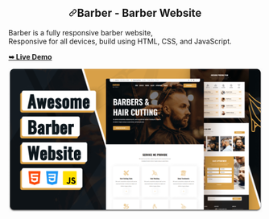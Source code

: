 <h2 align="center" tabindex="-1" dir="auto"><a id="user-content-barber---barber-website" class="anchor" aria-hidden="true" href="#barber---barber-website"><svg class="octicon octicon-link" viewBox="0 0 16 16" version="1.1" width="16" height="16" aria-hidden="true"><path d="m7.775 3.275 1.25-1.25a3.5 3.5 0 1 1 4.95 4.95l-2.5 2.5a3.5 3.5 0 0 1-4.95 0 .751.751 0 0 1 .018-1.042.751.751 0 0 1 1.042-.018 1.998 1.998 0 0 0 2.83 0l2.5-2.5a2.002 2.002 0 0 0-2.83-2.83l-1.25 1.25a.751.751 0 0 1-1.042-.018.751.751 0 0 1-.018-1.042Zm-4.69 9.64a1.998 1.998 0 0 0 2.83 0l1.25-1.25a.751.751 0 0 1 1.042.018.751.751 0 0 1 .018 1.042l-1.25 1.25a3.5 3.5 0 1 1-4.95-4.95l2.5-2.5a3.5 3.5 0 0 1 4.95 0 .751.751 0 0 1-.018 1.042.751.751 0 0 1-1.042.018 1.998 1.998 0 0 0-2.83 0l-2.5 2.5a1.998 1.998 0 0 0 0 2.83Z"></path></svg></a>Barber - Barber Website</h2>

<p dir="auto">Barber is a fully responsive barber website, <br>Responsive for all devices, build using HTML, CSS, and JavaScript.</p>

<a href="https://sah-akash.github.io/Barber-Shop/" rel="nofollow"><strong>➥ Live Demo</strong></a>


<img src="https://github.com/Sah-Akash/Barber-Shop/blob/master/readme-images/desktop.png" alt="Barber Desktop Demo" title="Desktop Demo" style="max-width: 100%;">
